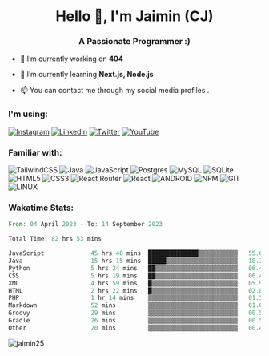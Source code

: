 <h1 align="center">Hello 👋, I'm Jaimin (CJ)</h1>
<h3 align="center">A Passionate Programmer :)</h3>


- 🔭 I’m currently working on **404**

- 🌱 I’m currently learning **Next.js, Node.js**

- 📫 You can contact me through my social media profiles    .

<h3 align="left">I'm using:</h3>

[![Instagram](https://img.shields.io/badge/Instagram-%23E4405F.svg?logo=Instagram&logoColor=white)](https://instagram.com/jaimin_chovatia) [![LinkedIn](https://img.shields.io/badge/LinkedIn-%230077B5.svg?logo=linkedin&logoColor=white)](https://linkedin.com/in//jaimin-chovatia-63a8ab255) [![Twitter](https://img.shields.io/badge/Twitter-%231DA1F2.svg?logo=Twitter&logoColor=white)](https://twitter.com/jaimin_chovatia) [![YouTube](https://img.shields.io/badge/YouTube-%23FF0000.svg?logo=YouTube&logoColor=white)](https://youtube.com/@cjcreations5172) 

<h3 align="left">Familiar with:</h3>

![TailwindCSS](https://img.shields.io/badge/tailwindcss-%2338B2AC.svg?style=for-the-badge&logo=tailwind-css&logoColor=white) ![Java](https://img.shields.io/badge/java-%23ED8B00.svg?style=for-the-badge&logo=java&logoColor=white) ![JavaScript](https://img.shields.io/badge/javascript-%23323330.svg?style=for-the-badge&logo=javascript&logoColor=%23F7DF1E) ![Postgres](https://img.shields.io/badge/postgres-%23316192.svg?style=for-the-badge&logo=postgresql&logoColor=white) ![MySQL](https://img.shields.io/badge/mysql-%2300f.svg?style=for-the-badge&logo=mysql&logoColor=white) ![SQLite](https://img.shields.io/badge/sqlite-%2307405e.svg?style=for-the-badge&logo=sqlite&logoColor=white) ![HTML5](https://img.shields.io/badge/html5-%23E34F26.svg?style=for-the-badge&logo=html5&logoColor=white) ![CSS3](https://img.shields.io/badge/css3-%231572B6.svg?style=for-the-badge&logo=css3&logoColor=white) ![React Router](https://img.shields.io/badge/React_Router-CA4245?style=for-the-badge&logo=react-router&logoColor=white) ![React](https://img.shields.io/badge/react-%2320232a.svg?style=for-the-badge&logo=react&logoColor=%2361DAFB) ![ANDROID](https://img.shields.io/badge/android-%2320232a.svg?style=for-the-badge&logo=android&logoColor=%a4c639) ![NPM](https://img.shields.io/badge/NPM-%23000000.svg?style=for-the-badge&logo=npm&logoColor=white) ![GIT](https://img.shields.io/badge/Git-fc6d26?style=for-the-badge&logo=git&logoColor=white) ![LINUX](https://img.shields.io/badge/Linux-FCC624?style=for-the-badge&logo=linux&logoColor=black)

<h3 align="left">Wakatime Stats:</h3>
<!--START_SECTION:waka-->

```rust
From: 04 April 2023 - To: 14 September 2023

Total Time: 82 hrs 53 mins

JavaScript             45 hrs 48 mins  ██████████████▒▒▒▒▒▒▒▒▒▒▒   55.05 %
Java                   15 hrs 15 mins  █████▒▒▒▒▒▒▒▒▒▒▒▒▒▒▒▒▒▒▒▒   18.33 %
Python                 5 hrs 24 mins   ██▒▒▒▒▒▒▒▒▒▒▒▒▒▒▒▒▒▒▒▒▒▒▒   06.49 %
CSS                    5 hrs 19 mins   ██▒▒▒▒▒▒▒▒▒▒▒▒▒▒▒▒▒▒▒▒▒▒▒   06.40 %
XML                    4 hrs 59 mins   █▒▒▒▒▒▒▒▒▒▒▒▒▒▒▒▒▒▒▒▒▒▒▒▒   05.99 %
HTML                   2 hrs 22 mins   █▒▒▒▒▒▒▒▒▒▒▒▒▒▒▒▒▒▒▒▒▒▒▒▒   02.85 %
PHP                    1 hr 14 mins    ▒▒▒▒▒▒▒▒▒▒▒▒▒▒▒▒▒▒▒▒▒▒▒▒▒   01.50 %
Markdown               52 mins         ▒▒▒▒▒▒▒▒▒▒▒▒▒▒▒▒▒▒▒▒▒▒▒▒▒   01.06 %
Groovy                 29 mins         ▒▒▒▒▒▒▒▒▒▒▒▒▒▒▒▒▒▒▒▒▒▒▒▒▒   00.59 %
Gradle                 26 mins         ▒▒▒▒▒▒▒▒▒▒▒▒▒▒▒▒▒▒▒▒▒▒▒▒▒   00.54 %
Other                  20 mins         ▒▒▒▒▒▒▒▒▒▒▒▒▒▒▒▒▒▒▒▒▒▒▒▒▒   00.41 %
```

<!--END_SECTION:waka-->

<img src="https://komarev.com/ghpvc/?username=jaimin25&label=Profile%20views&color=0e75b6&style=flat" alt="jaimin25" />

